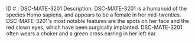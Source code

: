 ID # : DSC-MATE-3201
Description: DSC-MATE-3201 is a humanoid of the species Homo sapiens, and appears to be a female in her mid-twenties. DSC-MATE-3201's most notable features are the spots on her face and the red clown eyes, which have been surgically implanted. DSC-MATE-3201 often wears a choker and a green cross earring in her left ear.